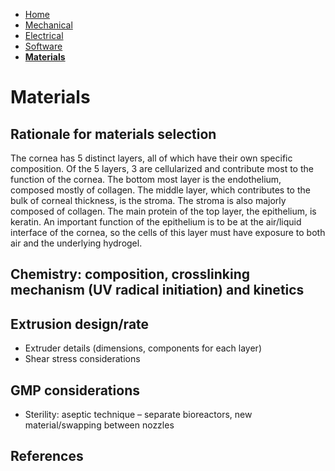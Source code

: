 - [Home](/3-DPrintingCornealOrganoids/index)
- [Mechanical](/3-DPrintingCornealOrganoids/mechanical)
- [Electrical](/3-DPrintingCornealOrganoids/electrical)
- [Software](/3-DPrintingCornealOrganoids/software)
- **[Materials](/3-DPrintingCornealOrganoids/materials)**

# Materials

## Rationale for materials selection
The cornea has 5 distinct layers, all of which have their own specific composition. Of the 5 layers, 3 are cellularized and contribute most to the function of the cornea. The bottom most layer is the endothelium, composed mostly of collagen. The middle layer, which contributes to the bulk of corneal thickness, is the stroma. The stroma is also majorly composed of collagen. The main protein of the top layer, the epithelium, is keratin. An important function of the epithelium is to be at the air/liquid interface of the cornea, so the cells of this layer must have exposure to both air and the underlying hydrogel.

## Chemistry: composition, crosslinking mechanism (UV radical initiation) and kinetics

## Extrusion design/rate
- Extruder details (dimensions, components for each layer)
- Shear stress considerations

## GMP considerations
- Sterility: aseptic technique – separate bioreactors, new material/swapping between nozzles


## References
